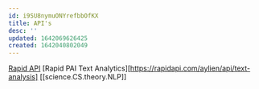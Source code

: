 ```yaml
---
id: i9SU8nymuONYrefbbOfKX
title: API's
desc: ''
updated: 1642069626425
created: 1642040802049
---
```

[Rapid API](https://rapidapi.com)
[Rapid PAI Text Analytics][https://rapidapi.com/aylien/api/text-analysis]
[[science.CS.theory.NLP]]
